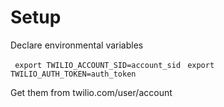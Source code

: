 # Setup

Declare environmental variables

` export TWILIO_ACCOUNT_SID=account_sid`
` export TWILIO_AUTH_TOKEN=auth_token`

Get them from twilio.com/user/account